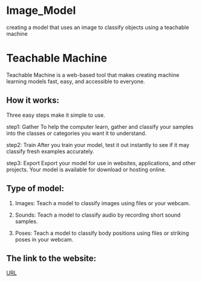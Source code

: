 # Image_Model
creating a model that uses an image to classify objects using a teachable machine

# Teachable Machine
Teachable Machine is a web-based tool that makes creating machine learning models fast, easy, and accessible to everyone.

## How it works:
Three easy steps make it simple to use.

step1: Gather
To help the computer learn, gather and classify your samples into the classes or categories you want it to understand.

step2: Train
After you train your model, test it out instantly to see if it may classify fresh examples accurately.

step3: Export
Export your model for use in websites, applications, and other projects. Your model is available for download or hosting online.

## Type of model:

1. Images:
Teach a model to classify images using files or your webcam.

2. Sounds:
Teach a model to classify audio by recording short sound samples.

3. Poses:
Teach a model to classify body positions using files or striking poses in your webcam.

## The link to the website:
[URL](https://teachablemachine.withgoogle.com/train)
